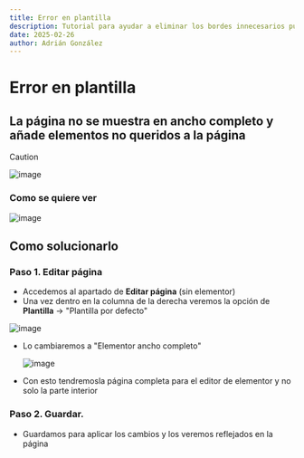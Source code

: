 ```yaml
---
title: Error en plantilla
description: Tutorial para ayudar a eliminar los bordes innecesarios puestos por elementor en las páginas al añadirlas con un tema
date: 2025-02-26
author: Adrián González
---
```


# Error en plantilla
## La página no se muestra en ancho completo y añade elementos no queridos a la página


> [!CAUTION]
> ![image](https://github.com/user-attachments/assets/90491d07-655a-4425-8978-a93549fc4d16)

### Como se quiere ver
![image](https://github.com/user-attachments/assets/1e1ae5b6-d3ff-4ec9-b473-8697cb6fc9aa)


## Como solucionarlo

### Paso 1. Editar página
- Accedemos al apartado de **Editar página** (sin elementor)
- Una vez dentro en la columna de la derecha veremos la opción de **Plantilla** -> "Plantilla por defecto"

 ![image](https://github.com/user-attachments/assets/fe83c5de-129b-40cc-8c74-31a08f113788)

 - Lo cambiaremos a "Elementor ancho completo"
   
   ![image](https://github.com/user-attachments/assets/eac33f45-78fd-4a74-b9f3-7b4c9efd730c)

- Con esto tendremosla página completa para el editor de elementor y no solo la parte interior

### Paso 2. Guardar.

- Guardamos para aplicar los cambios y los veremos reflejados en la página
